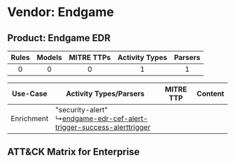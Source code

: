 Vendor: Endgame
===============
Product: Endgame EDR
--------------------
| Rules | Models | MITRE TTPs | Activity Types | Parsers |
|:-----:|:------:|:----------:|:--------------:|:-------:|
|   0   |   0    |     0      |       1        |    1    |

|  Use-Case  | Activity Types/Parsers    | MITRE TTP | Content    |
|:----------:| ---- | --------- | ---- |
| Enrichment |  "security-alert"<br> ↳[endgame-edr-cef-alert-trigger-success-alerttrigger](Ps/pC_endgameedrcefalerttriggersuccessalerttrigger.md)<br> |    | [](RM/r_m_endgame_endgame_edr_Enrichment.md) |

ATT&CK Matrix for Enterprise
----------------------------
